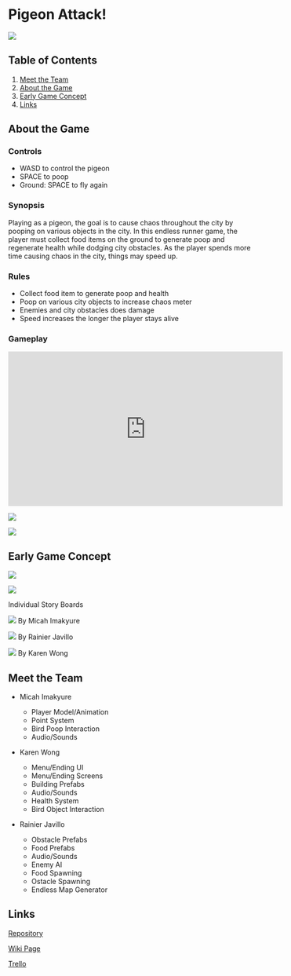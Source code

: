 # Pigeon Attack!

![](images/home-screen.png)

## Table of Contents
1. [Meet the Team](#meet-the-team)
2. [About the Game](#about-the-game)
3. [Early Game Concept](#early-game-concept)
4. [Links](#links)


## About the Game

### Controls 

  - WASD to control the pigeon 
  - SPACE to poop
  - Ground: SPACE to fly again

### Synopsis 

Playing as a pigeon, the goal is to cause chaos throughout the city by pooping on various objects in the city. 
In this endless runner game, the player must collect food items on the ground to generate poop and regenerate health while 
dodging city obstacles. As the player spends more time causing chaos in the city, things may speed up.

### Rules

  - Collect food item to generate poop and health
  - Poop on various city objects to increase chaos meter
  - Enemies and city obstacles does damage
  - Speed increases the longer the player stays alive

### Gameplay

<iframe width="560" height="315" src="https://www.youtube-nocookie.com/embed/Yfb9j53PZ9M" title="YouTube video player" frameborder="0" allow="accelerometer; autoplay; clipboard-write; encrypted-media; gyroscope; picture-in-picture" allowfullscreen></iframe>

![](images/Enemy.png)

![](images/Food.png)


## Early Game Concept

![](images/Sage.png)

![](images/Progress.png)

Individual Story Boards

![](images/Sage_M.png)
By Micah Imakyure

![](images/Sage_R.png)
By Rainier Javillo

![](images/Sage_K.png)
By Karen Wong


## Meet the Team
    
  - Micah Imakyure
    - Player Model/Animation
    - Point System
    - Bird Poop Interaction
    - Audio/Sounds

  - Karen Wong
    - Menu/Ending UI
    - Menu/Ending Screens
    - Building Prefabs
    - Audio/Sounds
    - Health System
    - Bird Object Interaction
    
  - Rainier Javillo
    - Obstacle Prefabs
    - Food Prefabs
    - Audio/Sounds
    - Enemy AI
    - Food Spawning
    - Ostacle Spawning
    - Endless Map Generator

## Links

[Repository](https://github.com/team-birb/Bird_Game)

[Wiki Page](https://team-birb.github.io/#Meet-Team)

[Trello](https://trello.com/invite/b/M1YDDiWs/75a2598154542b618e58f7ff186155f5/birb)

